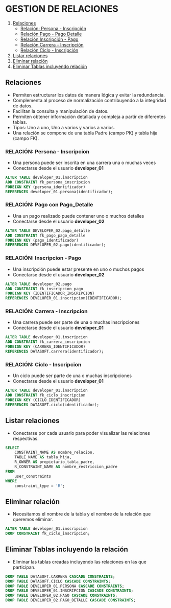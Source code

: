 # GESTION DE RELACIONES

1. [Relaciones](#relaciones)
   * [Relación: Persona - Inscripción](#relación-persona---inscripcion)
   * [Relación Pago - Pago Detalle](#relación-pago-con-pago_detalle)
   * [Relación Inscripción - Pago](#relación-inscripcion---pago)
   * [Relación Carrera - Inscripción](#relación-carrera---inscripcion)
   * [Relación Ciclo - Inscripción](#relación-ciclo---inscripcion)
2. [Listar relaciones](#listar-relaciones)
3. [Eliminar relación](#eliminar-relación)
4. [Eliminar Tablas incluyendo relación](#eliminar-tablas-incluyendo-la-relación)


## Relaciones

* Permiten estructurar los datos de manera lógica y evitar la redundancia.
* Complementa al proceso de normalización contribuyendo a la integridad de datos.
* Facilitan la consulta y manipulación de datos.
* Permiten obtener información detallada y compleja a partir de diferentes tablas.
* Tipos: Uno a uno, Uno a varios y varios a varios.
* Una relación se compone de una tabla Padre (campo PK) y tabla hija (campo FK).

### RELACIÓN: Persona - Inscripcion

* Una persona puede ser inscrita en una carrera una o muchas veces
* Conectarse desde el usuario **developer_01**

````SQL
ALTER TABLE developer_01.inscripcion
ADD CONSTRAINT fk_persona_inscripcion 
FOREIGN KEY (persona_identificador)
REFERENCES developer_01.persona(identificador);
````

### RELACIÓN: Pago con Pago_Detalle

* Una un pago realizado puede contener uno o muchos detalles
* Conectarse desde el usuario **developer_02**

````SQL
ALTER TABLE DEVELOPER_02.pago_detalle
ADD CONSTRAINT fk_pago_pago_detalle
FOREIGN KEY (pago_identificador)
REFERENCES DEVELOPER_02.pago(identificador);
````

### RELACIÓN: Inscripcion - Pago

* Una inscripción puede estar presente en uno o muchos pagos
* Conectarse desde el usuario **developer_02**

````SQL
ALTER TABLE developer_02.pago
ADD CONSTRAINT fk_inscripcion_pago
FOREIGN KEY (IDENTIFICADOR_INSCRIPCION)
REFERENCES DEVELOPER_01.inscripcion(IDENTIFICADOR);
````

### RELACIÓN: Carrera - Inscripcion

* Una carrera puede ser parte de una o muchas inscripciones
* Conectarse desde el usuario **developer_01**

````SQL
ALTER TABLE developer_01.inscripcion
ADD CONSTRAINT fk_carrera_inscripcion
FOREIGN KEY (CARRERA_IDENTIFICADOR)
REFERENCES DATASOFT.carrera(identificador);
````

### RELACIÓN: Ciclo - Inscripcion

* Un ciclo puede ser parte de una o muchas inscripciones
* Conectarse desde el usuario **developer_01**

````SQL
ALTER TABLE developer_01.inscripcion
ADD CONSTRAINT fk_ciclo_inscripcion
FOREIGN KEY (CICLO_IDENTIFICADOR)
REFERENCES DATASOFT.ciclo(identificador);
````

## Listar relaciones

* Conectarse por cada usuario para poder visualizar las relaciones respectivas.

````SQL
SELECT 
    CONSTRAINT_NAME AS nombre_relacion,
    TABLE_NAME AS tabla_hija,
    R_OWNER AS propietario_tabla_padre,
    R_CONSTRAINT_NAME AS nombre_restriccion_padre
FROM 
    user_constraints
WHERE 
    constraint_type = 'R';
````

## Eliminar relación

* Necesitamos el nombre de la tabla y el nombre de la relación que queremos eliminar.

````SQL
ALTER TABLE developer_01.inscripcion
DROP CONSTRAINT fk_ciclo_inscripcion;
````

## Eliminar Tablas incluyendo la relación

* Eliminar las tablas creadas incluyendo las relaciones en las que participan.

````SQL
DROP TABLE DATASOFT.CARRERA CASCADE CONSTRAINTS;
DROP TABLE DATASOFT.CICLO CASCADE CONSTRAINTS;
DROP TABLE DEVELOPER_01.PERSONA CASCADE CONSTRAINTS;
DROP TABLE DEVELOPER_01.INSCRIPCION CASCADE CONSTRAINTS;
DROP TABLE DEVELOPER_02.PAGO CASCADE CONSTRAINTS;
DROP TABLE DEVELOPER_02.PAGO_DETALLE CASCADE CONSTRAINTS;
````